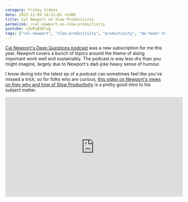 ```yaml
---
category: Friday Videos
date: 2022-12-09 18:21:01 +1300
title: Cal Newport on Slow Productivity
permalink: /cal-newport-on-slow-productivity
youtube: zZwPyB20lxg
tags: ["cal-newport", "slow-productivity", "productivity", "do-fewer-things", "focus-on-quality"]
---
```

[Cal Newport's Deep Questions podcast](https://www.calnewport.com/podcast/) was a new subscription for me this year. Newport covers a bunch of topics around the theme of doing important work well and sustainably. The podcast is way less dry than you might imagine, largely due to Newport's dad-joke heavy sense of humour.

I know diving into the latest ep of a podcast can sometimes feel like you've missed a trick, so for folks who are curious, [this video on Newport's views on they why and how of Slow Productivity](https://www.youtube.com/watch?v=zZwPyB20lxg) is a pretty good intro to his subject matter.

<iframe width="560" height="315" src="https://www.youtube-nocookie.com/embed/zZwPyB20lxg?controls=0" title="YouTube video player" frameborder="0" allow="accelerometer; autoplay; clipboard-write; encrypted-media; gyroscope; picture-in-picture" allowfullscreen></iframe>